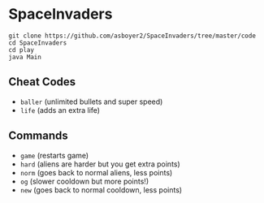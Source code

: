 # SpaceInvaders
`git clone https://github.com/asboyer2/SpaceInvaders/tree/master/code`\
`cd SpaceInvaders`\
`cd play`\
`java Main`

## Cheat Codes
- `baller` (unlimited bullets and super speed)
- `life` (adds an extra life)

## Commands
- `game` (restarts game)
- `hard` (aliens are harder but you get extra points)
- `norm` (goes back to normal aliens, less points) 
- `og` (slower cooldown but more points!)
- `new` (goes back to normal cooldown, less points)
